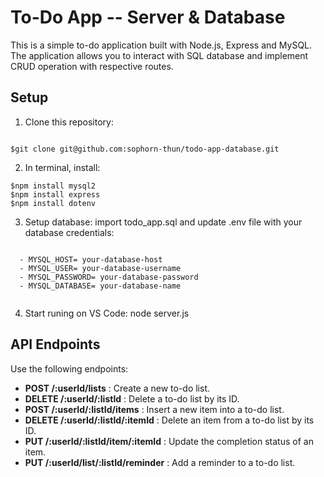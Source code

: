 # To-Do App -- Server & Database

This is a simple to-do application built with Node.js, Express and MySQL. The application allows you to interact with SQL database and implement CRUD operation with respective routes.

## Setup
1. Clone this repository: 
```

$git clone git@github.com:sophorn-thun/todo-app-database.git

```
2. In terminal, install: 
                        
```
$npm install mysql2
$npm install express
$npm install dotenv

```
3. Setup database: import todo_app.sql and update .env file with your database credentials:
```

  - MYSQL_HOST= your-database-host
  - MYSQL_USER= your-database-username
  - MYSQL_PASSWORD= your-database-password
  - MYSQL_DATABASE= your-database-name
  
```
4. Start runing on VS Code:         node server.js


## API Endpoints 
Use the following endpoints:
  - **POST /:userId/lists** : Create a new to-do list.
  - **DELETE /:userId/:listId** : Delete a to-do list by its ID.
  - **POST /:userId/:listId/items** : Insert a new item into a to-do list. 
  - **DELETE /:userId/:listId/:itemId** : Delete an item from a to-do list by its ID.
  - **PUT /:userId/:listId/item/:itemId** : Update the completion status of an item.
  - **PUT /:userId/list/:listId/reminder** : Add a reminder to a to-do list.
